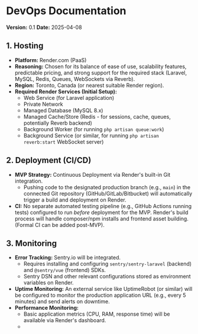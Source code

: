 # DevOps Documentation

**Version:** 0.1
**Date:** 2025-04-08

## 1. Hosting

* **Platform:** Render.com (PaaS)
* **Reasoning:** Chosen for its balance of ease of use, scalability features, predictable pricing, and strong support for the required stack (Laravel, MySQL, Redis, Queues, WebSockets via Reverb).
* **Region:** Toronto, Canada (or nearest suitable Render region).
* **Required Render Services (Initial Setup):**
    * Web Service (for Laravel application)
    * Private Network
    * Managed Database (MySQL 8.x)
    * Managed Cache/Store (Redis - for sessions, cache, queues, potentially Reverb backend)
    * Background Worker (for running `php artisan queue:work`)
    * Background Service (or similar, for running `php artisan reverb:start` WebSocket server)

## 2. Deployment (CI/CD)

* **MVP Strategy:** Continuous Deployment via Render's built-in Git integration.
    * Pushing code to the designated production branch (e.g., `main`) in the connected Git repository (GitHub/GitLab/Bitbucket) will automatically trigger a build and deployment on Render.
* **CI:** No separate automated testing pipeline (e.g., GitHub Actions running tests) configured to run *before* deployment for the MVP. Render's build process will handle composer/npm installs and frontend asset building. (Formal CI can be added post-MVP).

## 3. Monitoring

* **Error Tracking:** Sentry.io will be integrated.
    * Requires installing and configuring `sentry/sentry-laravel` (backend) and `@sentry/vue` (frontend) SDKs.
    * Sentry DSN and other relevant configurations stored as environment variables on Render.
* **Uptime Monitoring:** An external service like UptimeRobot (or similar) will be configured to monitor the production application URL (e.g., every 5 minutes) and send alerts on downtime.
* **Performance Monitoring:**
    * Basic application metrics (CPU, RAM, response time) will be available via Render's dashboard.
    *